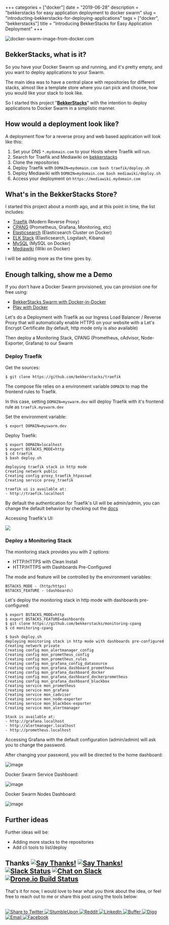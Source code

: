 +++
categories = ["docker"]
date = "2019-06-28"
description = "bekkerstacks for easy application deployment to docker swarm"
slug = "introducting-bekkerstacks-for-deploying-applications"
tags = ["docker", "bekkerstacks"]
title = "Introducing BekkerStacks for Easy Application Deployment"
+++

![docker-swarm-image-from-docker.com](https://user-images.githubusercontent.com/50801771/60388635-c5830680-9ab4-11e9-8a11-dd0de95139f2.png)

## BekkerStacks, what is it?

So you have your Docker Swarm up and running, and it's pretty empty, and you want to deploy applications to your Swarm.

The main idea was to have a central place with repositories for different stacks, almost like a template store where you can pick and choose, how you would like your stack to look like.

So I started this project "**[BekkerStacks](http://github.com/bekkerstacks)**" with the intention to deploy applications to Docker Swarm in a simplistic manner.

## How would a deployment look like?

A deployment flow for a reverse proxy and web based application will look like this:

1. Set your DNS `*.mydomain.com` to your Hosts where Traefik will run.
2. Search for Traefik and Mediawiki on [bekkerstacks](https://github.com/bekkerstacks?tab=repositories)
3. Clone the repositories
4. Deploy Traefik with `DOMAIN=mydomain.com bash traefik/deploy.sh`
5. Deploy Mediawiki with `DOMAIN=mydomain.com bash mediawiki/deploy.sh`
6. Access your deployment on `https://mediawiki.mydomain.com`

## What's in the BekkerStacks Store?

I started this project about a month ago, and at this point in time, the list includes:

* [Traefik](https://github.com/bekkerstacks/traefik) (Modern Reverse Proxy)
* [CPANG](https://github.com/bekkerstacks/monitoring-cpang) (Prometheus, Grafana, Monitoring, etc)
* [Elasticsearch](https://github.com/bekkerstacks/elasticsearch-cluster) (Elasticsearch Cluster on Docker)
* [ELK Stack](https://github.com/bekkerstacks/elk) (Elasticsearch, Logstash, Kibana)
* [MySQL](https://github.com/bekkerstacks/mysql) (MySQL on Docker)
* [Mediawiki](https://github.com/bekkerstacks/mediawiki) (Wiki on Docker)

I will be adding more as the time goes by.

## Enough talking, show me a Demo

If you don't have a Docker Swarm provisioned, you can provision one for free using:

* [BekkerStacks Swarm with Docker-in-Docker](https://github.com/bekkerstacks/docker-swarm)
* [Play with Docker](https://labs.play-with-docker.com/)

Let's do a Deployment with Traefik as our Ingress Load Balancer / Reverse Proxy that will automatically enable HTTPS on your website with a Let's Encrypt Certificate (by default, http mode only is also available)

Then deploy a Monitoring Stack, CPANG (Prometheus, cAdvisor, Node-Exporter, Grafana) to our Swarm

### Deploy Traefik

Get the sources:

```
$ git clone https://github.com/bekkerstacks/traefik
```
<p>

The compose file relies on a environment variable `DOMAIN` to map the frontend rules to Traefik.

In this case, setting `DOMAIN=myswarm.dev` will deploy Traefik with it's frontend rule as `traefik.myswarm.dev`

Set the environment variable:

```
$ export DOMAIN=myswarm.dev
```
<p>

Deploy Traefik:

```
$ export DOMAIN=localhost
$ export BSTACKS_MODE=http
$ cd traefik
$ bash deploy.sh

deploying traefik stack in http mode
Creating network public
Creating config proxy_traefik_htpasswd
Creating service proxy_traefik

traefik ui is available at:
- http://traefik.localhost
```
<p>

By default the authentication for Traefik's UI will be admin/admin, you can change the default behavior by checking out the [docs](https://github.com/bekkerstacks/traefik#basic-auth-for-dashboard)

Accessing Traefik's UI:

![](https://user-images.githubusercontent.com/567298/60389097-0fbbb600-9abc-11e9-837a-43bd0fd92ed8.png)

### Deploy a Monitoring Stack

The monitoring stack provides you with 2 options:

* HTTP/HTTPS with Clean Install
* HTTP/HTTPS with Dashboards Pre-Configured

The mode and feature will be controlled by the environment variables:

```
BSTACKS_MODE - (http/https)
BSTACKS_FEATURE - (dashboards)
```
<p>

Let's deploy the monitoring stack in http mode with dashboards pre-configured:

```
$ export BSTACKS_MODE=http
$ export BSTACKS_FEATURE=dashboards
$ git clone https://github.com/bekkerstacks/monitoring-cpang
$ cd monitoring-cpang

$ bash deploy.sh
deploying monitoring stack in http mode with dashboards pre-configured
Creating network private
Creating config mon_alertmanager_config
Creating config mon_prometheus_config
Creating config mon_prometheus_rules
Creating config mon_grafana_config_datasource
Creating config mon_grafana_dashboard_prometheus
Creating config mon_grafana_dashboard_docker
Creating config mon_grafana_dashboard_dockerprometheus
Creating config mon_grafana_dashboard_blackbox
Creating service mon_prometheus
Creating service mon_grafana
Creating service mon_cadvisor
Creating service mon_node-exporter
Creating service mon_blackbox-exporter
Creating service mon_alertmanager

Stack is available at:
- http://grafana.localhost
- http://alertmanager.localhost
- http://prometheus.localhost
```
<p>

Accessing Grafana with the default configuration (admin/admin) will ask you to change the password.

After changing your password, you will be directed to the home dashboard:

![image](https://user-images.githubusercontent.com/50801771/60390504-73ec7300-9ad8-11e9-9943-f9fc93e36ffc.png)

Docker Swarm Service Dashboard:

![image](https://user-images.githubusercontent.com/50801771/60390506-9088ab00-9ad8-11e9-9ca9-d2b570484898.png)

Docker Swarm Nodes Dashboard:

![image](https://user-images.githubusercontent.com/50801771/60390522-ca59b180-9ad8-11e9-87cb-0b620770d163.png)

## Further ideas

Further ideas will be:

* Adding more stacks to the repositories
* Add cli tools to list/deploy

## Thanks [![Say Thanks!](https://img.shields.io/badge/Say%20Thanks-!-1EAEDB.svg)](https://saythanks.io/to/ruanbekker) [![Say Thanks!](https://img.shields.io/badge/Say%20Thanks-!-1EAEDB.svg)](https://saythanks.io/to/ruanbekker) [![Slack Status](https://linux-hackers-slack.herokuapp.com/badge.svg)](https://linux-hackers-slack.herokuapp.com/) [![Chat on Slack](https://img.shields.io/badge/chat-on_slack-orange.svg)](https://linux-hackers.slack.com/) [![Drone.io Build Status](https://cloud.drone.io/api/badges/ruanbekker/ruandotdev/status.svg)](https://cloud.drone.io/ruanbekker/ruandotdev)

That's it for now, I would love to hear what you think about the idea, or feel free to reach out to me or share this post using the tools below:

<br>

<a href="https://twitter.com/share?url=https://ruan.dev/blog/2019/06/introducting-bekkerstacks-for-deploying-applications/&amp;text=Introducing%20Bekker%20Stacks&amp;hashtags=bekkerstacks,docker" target="_blank">
 <img src="https://simplesharebuttons.com/images/somacro/twitter.png" alt="Share to Twitter" />
</a>

<!-- StumbleUpon-->
<a href="http://www.stumbleupon.com/submit?url=https://ruan.dev/blog/2019/06/introducting-bekkerstacks-for-deploying-applications/&amp;title=Introducing Bekker Stacks" target="_blank">
  <img src="https://simplesharebuttons.com/images/somacro/stumbleupon.png" alt="StumbleUpon" />
</a>

<!-- Reddit -->
<a href="http://reddit.com/submit?url=https://ruan.dev/blog/2019/06/introducting-bekkerstacks-for-deploying-applications/&amp;title=Introducing Bekker Stacks" target="_blank">
  <img src="https://simplesharebuttons.com/images/somacro/reddit.png" alt="Reddit" />
</a>

<!-- LinkedIn -->
<a href="http://www.linkedin.com/shareArticle?mini=true&amp;url=https://ruan.dev/blog/2019/06/introducting-bekkerstacks-for-deploying-applications/" target="_blank">
 <img src="https://simplesharebuttons.com/images/somacro/linkedin.png" alt="LinkedIn" />
</a>

<!-- Buffer -->
<a href="https://bufferapp.com/add?url=https://ruan.dev/blog/2019/06/introducting-bekkerstacks-for-deploying-applications/&amp;text=Introducing Bekker Stacks" target="_blank">
  <img src="https://simplesharebuttons.com/images/somacro/buffer.png" alt="Buffer" />
</a>

<!-- Digg -->
<a href="http://www.digg.com/submit?url=https://ruan.dev/blog/2019/06/introducting-bekkerstacks-for-deploying-applications/" target="_blank">
  <img src="https://simplesharebuttons.com/images/somacro/diggit.png" alt="Digg" />
</a>

<!-- Email -->
<a href="mailto:?Subject=Introducing Bekker Stacks&amp;Body=Introducing%20Bekker%20Stacks%20blog%20post%20 https://ruan.dev/blog/2019/06/introducting-bekkerstacks-for-deploying-applications/">
  <img src="https://simplesharebuttons.com/images/somacro/email.png" alt="Email" />
</a>

<!-- Facebook -->
<a href="http://www.facebook.com/sharer.php?u=https://ruan.dev/blog/2019/06/introducting-bekkerstacks-for-deploying-applications/" target="_blank">
  <img src="https://simplesharebuttons.com/images/somacro/facebook.png" alt="Facebook" />
</a>


